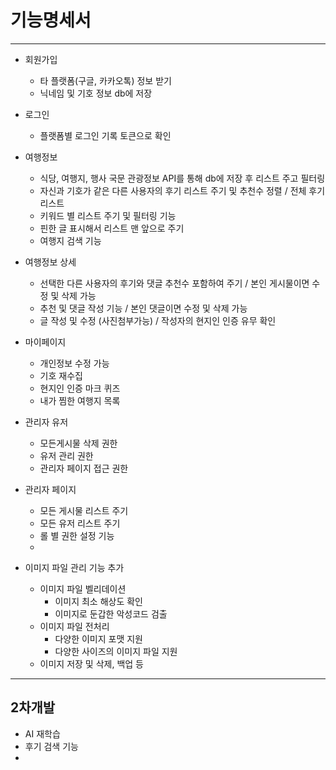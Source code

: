 # 기능명세서

---

- 회원가입
  
  - 타 플랫폼(구글, 카카오톡) 정보 받기
  - 닉네임 및 기호 정보 db에 저장

    
- 로그인
  - 플랫폼별 로그인 기록 토큰으로 확인
  
    
- 여행정보
  - 식당, 여행지, 행사 국문 관광정보 API를 통해 db에 저장 후 리스트 주고 필터링
  - 자신과 기호가 같은 다른 사용자의 후기 리스트 주기 및 추천수 정렬 / 전체 후기 리스트
  - 키워드 별 리스트 주기 및 필터링 기능
  - 핀한 글 표시해서 리스트 맨 앞으로 주기
  - 여행지 검색 기능


- 여행정보 상세
  - 선택한 다른 사용자의 후기와 댓글 추천수 포함하여 주기 / 본인 게시물이면 수정 및 삭제 가능
  - 추천 및 댓글 작성 기능 / 본인 댓글이면 수정 및 삭제 가능
  - 글 작성 및 수정 (사진첨부가능) / 작성자의 현지인 인증 유무 확인
  

- 마이페이지
  - 개인정보 수정 가능
  - 기호 재수집
  - 현지인 인증 마크 퀴즈
  - 내가 찜한 여행지 목록


- 관리자 유저 
  - 모든게시물 삭제 권한
  - 유저 관리 권한 
  - 관리자 페이지 접근 권한



- 관리자 페이지
  - 모든 게시물 리스트 주기
  - 모든 유저 리스트 주기
  - 롤 별 권한 설정 기능
  - 

- 이미지 파일 관리 기능 추가
  - 이미지 파일 벨리데이션
    - 이미지 최소 해상도 확인
    - 이미지로 둔갑한 악성코드 검출
  - 이미지 파일 전처리
    - 다양한 이미지 포맷 지원
    - 다양한 사이즈의 이미지 파일 지원
  - 이미지 저장 및 삭제, 백업 등
  


---


## 2차개발


- AI 재학습
- 후기 검색 기능
- 
